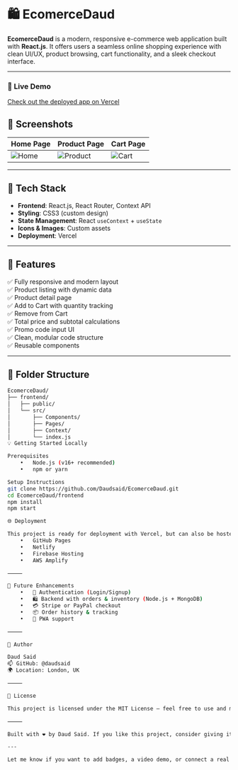 # 🛍️ EcomerceDaud

**EcomerceDaud** is a modern, responsive e-commerce web application built with **React.js**. It offers users a seamless online shopping experience with clean UI/UX, product browsing, cart functionality, and a sleek checkout interface.

---

### 🚀 Live Demo
[Check out the deployed app on Vercel](https://ecomerce-daud-z9gs.vercel.app/)
## 📸 Screenshots

| Home Page                         | Product Page                        | Cart Page                         |
|----------------------------------|-------------------------------------|-----------------------------------|
| ![Home](./frontend/public/screenshots/home.png) | ![Product](./frontend/public/screenshots/product.png) | ![Cart](./frontend/public/screenshots/cart.png) |

---

## 🧰 Tech Stack

- **Frontend**: React.js, React Router, Context API
- **Styling**: CSS3 (custom design)
- **State Management**: React `useContext` + `useState`
- **Icons & Images**: Custom assets
- **Deployment**: Vercel

---

## 🛒 Features

✅ Fully responsive and modern layout  
✅ Product listing with dynamic data  
✅ Product detail page  
✅ Add to Cart with quantity tracking  
✅ Remove from Cart  
✅ Total price and subtotal calculations  
✅ Promo code input UI  
✅ Clean, modular code structure  
✅ Reusable components  

---

## 📂 Folder Structure

```bash
EcomerceDaud/
├── frontend/
│   ├── public/
│   └── src/
│       ├── Components/
│       ├── Pages/
│       ├── Context/
│       └── index.js
💡 Getting Started Locally

Prerequisites
	•	Node.js (v16+ recommended)
	•	npm or yarn

Setup Instructions
git clone https://github.com/Daudsaid/EcomerceDaud.git
cd EcomerceDaud/frontend
npm install
npm start

🌐 Deployment

This project is ready for deployment with Vercel, but can also be hosted on:
	•	GitHub Pages
	•	Netlify
	•	Firebase Hosting
	•	AWS Amplify

⸻

🧠 Future Enhancements
	•	🔐 Authentication (Login/Signup)
	•	🛍️ Backend with orders & inventory (Node.js + MongoDB)
	•	💳 Stripe or PayPal checkout
	•	📦 Order history & tracking
	•	📱 PWA support

⸻

🙌 Author

Daud Said
📫 GitHub: @daudsaid
🌍 Location: London, UK

⸻

📝 License

This project is licensed under the MIT License – feel free to use and modify.

⸻

Built with ❤️ by Daud Said. If you like this project, consider giving it a ⭐ on GitHub!

---

Let me know if you want to add badges, a video demo, or connect a real backend!


